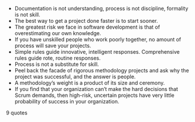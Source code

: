  - Documentation is not understanding, process is not discipline, formality is not skill.
 - The best way to get a project done faster is to start sooner.
 - The greatest risk we face in software development is that of overestimating our own knowledge.
 - If you have unskilled people who work poorly together, no amount of process will save your projects.
 - Simple rules guide innovative, intelligent responses. Comprehensive rules guide rote, routine responses.
 - Process is not a substitute for skill.
 - Peel back the facade of rigorous methodology projects and ask why the project was successful, and the answer is people.
 - A methodology’s weight is a product of its size and ceremony.
 - If you find that your organization can’t make the hard decisions that Scrum demands, then high-risk, uncertain projects have very little probability of success in your organization.

9 quotes